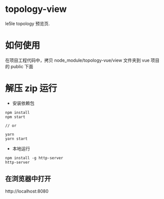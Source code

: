# topology-view

le5le topology 预览页.

# 如何使用

在项目工程代码中，拷贝 node_module/topology-vue/view 文件夹到 vue 项目的 public 下面

# 解压 zip 运行

- 安装依赖包

```
npm install
npm start

// or

yarn
yarn start
```

- 本地运行

```
npm install -g http-server
http-server
```

## 在浏览器中打开

http://localhost:8080

